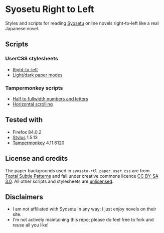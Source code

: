 # Syosetu Right to Left
Styles and scripts for reading [Syosetu](https://syosetu.com/) online novels right-to-left like a real Japanese novel.

## Scripts
### UserCSS stylesheets
- [Right-to-left](https://raw.githubusercontent.com/torazem/syosetu-rtl/main/styles/syosetu-rtl.user.css)
- [Light/dark paper modes](https://raw.githubusercontent.com/torazem/syosetu-rtl/main/styles/syosetu-rtl.paper.user.css)

### Tampermonkey scripts
- [Half to fullwidth numbers and letters](https://raw.githubusercontent.com/torazem/syosetu-rtl/main/scripts/syosetu-rtl.fullwidth.user.js)
- [Horizontal scrolling](https://raw.githubusercontent.com/torazem/syosetu-rtl/main/scripts/syosetu-rtl.scroll.user.js)

## Tested with
- Firefox 84.0.2
- [Stylus](https://add0n.com/stylus.html) 1.5.13
- [Tampermonkey](https://www.tampermonkey.net) 4.11.6120

## License and credits
The paper backgrounds used in `syosetu-rtl.paper.user.css` are from [Toptal Subtle Patterns](https://www.toptal.com/designers/subtlepatterns) and fall under creative commons licence [CC BY-SA 3.0](http://creativecommons.org/licenses/by-sa/3.0/). All other scripts and stylesheets are [unlicensed](https://unlicense.org/).

## Disclaimers
- I am not affiliated with Syosetu in any way; I just enjoy novels on their site.
- I'm not actively maintaining this repo; please do feel free to fork and reuse all you like!
